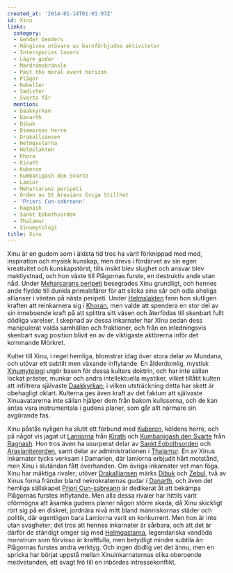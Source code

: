 ```yaml
---
created_at: '2014-01-14T01:01:07Z'
id: Xinu
links:
  category:
  - Gender benders
  - Hängivna utövare av barnförbjudna aktiviteter
  - Interspecies lovers
  - Lägre gudar
  - Mardrömsbränsle
  - Past the moral event horizon
  - Plågor
  - Rebeller
  - Sadister
  - Svarta får
  mention:
  - Daakkyrkan
  - Danarth
  - Dibuk
  - Dimmornas herre
  - Drakalliansen
  - Helmgastarna
  - Helmslakten
  - Khora
  - Kirath
  - Kuberon
  - Kumbanigash den Svarte
  - Lamior
  - Meharcarans peripeti
  - Orden av St Araxians Eviga Stillhet
  - 'Priori Cun-sabreann'
  - Ragnash
  - Sankt Eobothsorden
  - Thalamur
  - Xinumytologi
title: Xinu
---
```


Xinu är en gudom som i äldsta tid tros ha varit förknippad med mod, inspiration och mysisk kunskap,
men drevs i fördärvet av sin egen kreativitet och kunskapstörst, tills insikt blev slughet och
ansvar blev maktlystnad, och hon växte till Plågornas furste, en destruktiv ande utan nåd. Under
[Meharcarans peripeti] besegrades Xinu grundligt, och hennes ande flydde till dunkla primalsfärer
för att slicka sina sår och odla oheliga allianser i väntan på nästa peripeti. Under [Helmslakten]
fann hon slutligen kraften att reinkarnera sig i [Khoran], men valde att spendera en stor del av sin
inneboende kraft på att splittra sitt väsen och återfödas till skenbart fullt dödliga varelser. I
skepnad av dessa inkarnater har XInu sedan dess manipulerat valda samhällen och fraktioner, och från
en inledningsvis skenbart svag position blivit en av de viktigaste aktörerna inför det kommande
Mörkret.

Kulter till Xinu, i regel hemliga, blomstrar idag över stora delar av Mundana, och utövar ett
subtilt men växande inflytande. En ålderdomlig, mystisk [Xinumytologi] utgör basen för dessa kulters
doktrin, och har inte sällan lockat präster, munkar och andra intellektuella mystiker, vilket
tillåtit kulten att infiltrera självaste [Daakkyrkan]; i vilken utsträckning detta har skett är
obehagligt oklart. Kulterna ges även kraft av det faktum att självaste Xinuavatarerna inte sällan
hjälper dem från bakom kulisserna, och de kan antas vara instrumentala i gudens planer, som går allt
närmare sin avgörande fas.

Xinu påstås nyligen ha slutit ett förbund med [Kuberon], köldens herre, och på något vis jagat ut
[Lamiorna] från [Kirath] och [Kumbanigash den Svarte] från [Ragnash]. Hon tros även ha usurperat
delar av [Sankt Eobothsorden] och [Araxianiterorden], samt delar av administrationen i [Thalamur].
En av Xinus inkarnater tycks verksam i Damarien, där lamiorna erbjudit hårt motstånd, men Xinu i
slutändan fått överhanden. Om övriga inkarnater vet man föga. Xinu har mäktiga rivaler; utöver
[Drakalliansen] märks [Dibuk] och [Zebul], två av Xinus forna fränder bland nekrokraternas gudar i
[Danarth], och även det hemliga sällskapet [Priori Cun-sabreann] är dedikerat åt att bekämpa
Plågornas furstes inflytande. Men alla dessa rivaler har hittils varit oförmögna att åsamka gudens
planer någon större skada, då Xinu skickligt rört sig på en diskret, jordnära nivå mitt bland
människornas städer och politik, där egentligen bara Lamiorna varit en konkurrent. Men hon är inte
utan svagheter; det tros att hennes inkarnater är sårbara, och att det är därför de ständigt omger
sig med [Helmgastarna], legendariska vandöda monstrum som förvisso är kraftfulla, men betydligt
mindre subtila än Plågornas furstes andra verktyg. Och ingen dödlig vet det ännu, men en spricka har
börjat uppstå mellan Xinuinkarnaternas olika oberoende medvetanden, ett svagt frö till en inbördes
intressekonflikt.

  [Meharcarans peripeti]: Meharcarans_peripeti
  [Helmslakten]: Helmslakten
  [Khoran]: Khora
  [Xinumytologi]: Xinumytologi
  [Daakkyrkan]: Daakkyrkan
  [Kuberon]: Kuberon
  [Lamiorna]: Lamior
  [Kirath]: Kirath
  [Kumbanigash den Svarte]: Kumbanigash_den_Svarte
  [Ragnash]: Ragnash
  [Sankt Eobothsorden]: Sankt_Eobothsorden
  [Araxianiterorden]: Orden_av_St_Araxians_Eviga_Stillhet
  [Thalamur]: Thalamur
  [Drakalliansen]: Drakalliansen
  [Dibuk]: Dibuk
  [Zebul]: Dimmornas_herre
  [Danarth]: Danarth
  [Priori Cun-sabreann]: Priori_Cun-sabreann
  [Helmgastarna]: Helmgastarna